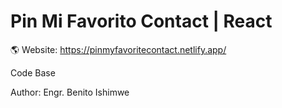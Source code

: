 # Pin Mi Favorito Contact | React

🌎 Website: https://pinmyfavoritecontact.netlify.app/

Code Base

Author: Engr. Benito Ishimwe
